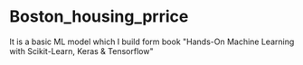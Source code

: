 # Boston_housing_prrice
It is a basic ML model which I build form book "Hands-On Machine Learning with Scikit-Learn, Keras &amp; Tensorflow"
